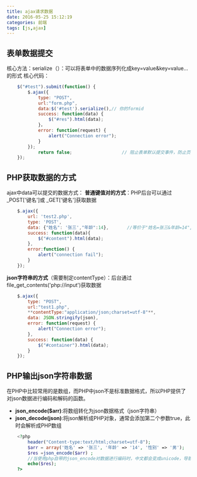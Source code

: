 ```yaml
---
title: ajax请求数据
date: 2016-05-25 15:12:19
categories: 前端
tags: [js,ajax]
---
```

表单数据提交
--------

核心方法：serialize（）：可以将表单中的数据序列化成key=value&key=value...的形式
核心代码：
```javascript
    $("#test").submit(function() {
        $.ajax({
            type: "POST",
            url:"form.php",
            data:$('#test').serialize(),// 你的formid
            success: function(data) {
                $("#res").html(data);
            }，
            error: function(request) {
                alert("Connection error");
            }
        });
            return false;                   // 阻止表单默认提交事件，防止页面跳转
    });
```
PHP获取数据的方式
--------------------------

ajax中data可以提交的数据方式：
**普通键值对的方式**：PHP后台可以通过_POST['键名']或 _GET['键名']获取数据
```javascript
    $.ajax({
		url: 'test2.php',
		type: 'POST',
		data: {"姓名": '张三',"年龄":14},       //等价于"姓名=张三&年龄=14",属于传入基本键值对
		success: function(data){
			$("#content").html(data);
		},
		error:function() {
			alert("connection fail");	
		}
    });
```
**json字符串的方式**（需要制定contentType）：后台通过file_get_contents('php://input')获取数据
```javascript
    $.ajax({
        type: "POST",
        url:"test1.php",	
        **contentType:"application/json;charset=utf-8"**,
        data: JSON.stringify(json),
        error: function(request) {
            alert("Connection error");
        },
        success: function(data) {
        	$("#container").html(data);
        }
    });                
```
PHP输出json字符串数据
----------------

在PHP中比较常用的是数组，而PHP中json不是标准数据格式，所以PHP提供了对json数据进行编码和解码的函数。

 - **json_encode($arr)**:将数组转化为json数据格式（json字符串）
 - **json_decode(json)**:将json解析成PHP对象，通常会添加第二个参数true，此时会解析成PHP数组

```php
	<?php
    	header("Content-type:text/html;charset=utf-8");
    	$arr = array('姓名' => '张三', '年龄' => '14', '性别' => '男');
    	$res =json_encode($arr) ;            
    	//当使用php自带的json_encode对数据进行编码时，中文都会变成unicode，导致不可读。如：对字符串”厦门“进行json_encode后，输出的是"\u53a6\u95e8"。经测试前端通过JSON.parse()解析出json对象后乱码消失
        echo($res);
	?>
```

